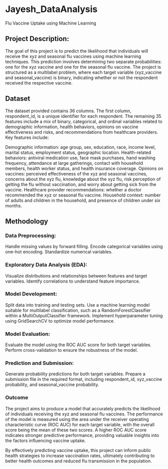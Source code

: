 # Jayesh_DataAnalysis

Flu Vaccine Uptake using Machine Learning

## Project Description:

The goal of this project is to predict the likelihood that individuals will receive the xyz and seasonal flu vaccines using machine learning techniques. This prediction involves determining two separate probabilities: one for the xyz vaccine and one for the seasonal flu vaccine. The project is structured as a multilabel problem, where each target variable (xyz_vaccine and seasonal_vaccine) is binary, indicating whether or not the respondent received the respective vaccine.

## Dataset

The dataset provided contains 36 columns. The first column, respondent_id, is a unique identifier for each respondent. The remaining 35 features include a mix of binary, categorical, and ordinal variables related to demographic information, health behaviors, opinions on vaccine effectiveness and risks, and recommendations from healthcare providers. Key features include:

Demographic information: age group, sex, education, race, income level, marital status, employment status, geographic location.
Health-related behaviors: antiviral medication use, face mask purchases, hand washing frequency, attendance at large gatherings, contact with household members, health worker status, and health insurance coverage.
Opinions on vaccines: perceived effectiveness of the xyz and seasonal vaccines, concerns about the xyz flu, knowledge about the xyz flu, risk perception of getting the flu without vaccination, and worry about getting sick from the vaccine.
Healthcare provider recommendations: whether a doctor recommended the xyz or seasonal flu vaccine.
Household context: number of adults and children in the household, and presence of children under six months.

## Methodology

### Data Preprocessing:

Handle missing values by forward filling.
Encode categorical variables using one-hot encoding.
Standardize numerical variables.

### Exploratory Data Analysis (EDA):

Visualize distributions and relationships between features and target variables.
Identify correlations to understand feature importance.

### Model Development:

Split data into training and testing sets.
Use a machine learning model suitable for multilabel classification, such as a RandomForestClassifier within a MultiOutputClassifier framework.
Implement hyperparameter tuning using GridSearchCV to optimize model performance.

### Model Evaluation:

Evaluate the model using the ROC AUC score for both target variables.
Perform cross-validation to ensure the robustness of the model.

### Prediction and Submission:

Generate probability predictions for both target variables.
Prepare a submission file in the required format, including respondent_id, xyz_vaccine probability, and seasonal_vaccine probability.

### Outcome

The project aims to produce a model that accurately predicts the likelihood of individuals receiving the xyz and seasonal flu vaccines. The performance of the model is measured using the area under the receiver operating characteristic curve (ROC AUC) for each target variable, with the overall score being the mean of these two scores. A higher ROC AUC score indicates stronger predictive performance, providing valuable insights into the factors influencing vaccine uptake.

By effectively predicting vaccine uptake, this project can inform public health strategies to increase vaccination rates, ultimately contributing to better health outcomes and reduced flu transmission in the population.
